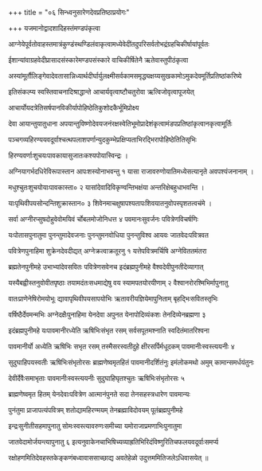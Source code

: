 +++
title = "०६ सिन्ध्वनुसारेणदेवप्रतिष्ठाप्रयोगः"

+++
यजमानोद्वादशादिहस्तंमण्डपंकृत्वा

आग्नेयेपूर्वतोवाहस्तमात्रंकुण्डंस्थण्डिलंवाकृत्वामध्येवेदींतदुपरिसर्वतोभद्रंग्रहचिकीर्षायांपूर्वतः

ईशान्यांवाग्रहवेदीप्रासादसंस्कारेमण्डपसंस्कारे वाचिकीर्षितेनै ऋतेवास्तुपीठंकृत्वा

अस्यांमूर्तौलिङ्गेवादेवतासान्निध्यार्थदीर्घार्युलक्ष्मीसर्वकामसमृद्ध्यक्षय्यसुखकामोऽमुकदेवमूर्तिप्रतिष्ठांकरिष्ये

इतिसंकल्प्य स्वस्तिवाचनादिश्राद्धान्ते आचार्यवृत्वाष्टौचतुरोवा ऋत्विजोवृत्वापूजयेत्

आचार्योयदत्रेतिसर्षपानविकीर्यापोहिष्ठेतिकुशोदकैर्भूमिप्रोक्ष्य

देवा आयान्तुयातुधाना अपयान्तुविष्णोदेवयजनंरक्षस्वेतिभूमोप्रादेशंकृत्वामंडपप्रतिष्ठांकृत्वानकृत्वामूर्तिः

पञ्चगव्यहिरण्ययवदूर्वाश्चत्थपलाशपर्णान्युदकुम्भेप्रक्षिप्यताभिरद्भिरापोहिष्ठेतितिसृभिः

हिरण्यवर्णाःशुचयःपावकायासुजातःकश्यपोयास्विन्द्रः ।

अग्नियागर्भदधिरेविरूपास्तान आपःशस्योनाभवन्तु १ यासा राजावरुणोयातिमध्येसत्यानृते अवपश्यंजनानाम् ।

मधुश्चुतःशुचयोयाःपावकास्ता० २ यासांदेवादिविकृण्वन्तिभक्षंया अन्तरिक्षेबहुधाभवन्ति ।

याःपृथिवीपयसोन्दन्तिशुक्रास्तान० ३ शिवेनमाचक्षुषापश्यतापःशिवयातनुवोपस्पृशतत्वचंमे ।

सर्वा अग्नीरप्सुषदोहुवेवोमयिवं र्चोबलमोजोनिधत्त ४ पवमानःसुवर्जनः पवित्रेणविचर्षणिः

यःपोतासपुनातुमा पुनन्तुमादेवजनाः पुनन्तुमनवोधिया पुनन्तुविश्व आयवः जातवेदःपवित्रवत

पवित्रेणपुनाहिमा शुक्रेनदेवदीद्यत् अग्नेक्रत्वाक्रतूरनु १ यत्तेपवित्रमर्चिषि अग्नेविततमंतरा

ब्रह्मतेनपुनीमहे उभाभ्यांदेवसवितः पवित्रेणसवेनच इदंब्रह्मपुनीमहे वैश्वदेवीपुनतीदेव्यागात्

यस्यैबह्वीस्तनुवोवीतपृष्ठाः तयामदंतःसधमाद्येषु वय स्यामपतयोरयीणाम् २ वैश्वानरोरश्मिभिर्मापुनातु

वातःप्राणेनेषिरोमयोभूः द्यावापृथिवीपयसापयोभिः ऋतावरीयज्ञियेमापुनिताम् बृहद्भिःसवितस्तृभिः

वर्षिष्ठैर्देवमन्मभिः अग्नेदक्षैःपुनाहिमा येनदेवा अपुनत येनापोदिव्यंकशः तेनदिव्येनब्रह्मणा ३

इदंब्रह्मपुनीमहे यःपावमानीरध्येति ऋषिभिःसंभृत रसम् सर्वसपूतमश्नाति स्वदितंमातरिश्वना

पावमानीर्यो अध्येति ऋषिभिः सभृत रसम् तस्मैसरस्वतीदुहे क्षीरसर्पिर्मधूदकम् पावमानीःस्वस्त्ययनीः ४

सुदुघाहिपयस्वतीः ऋषिभिःसंभृतोरसः ब्राह्मणेष्वमृतहितं पावमानीदर्शितंनुः इमंलोकमथो अमुम् कामान्समर्धयंतुनः

देवीर्देवैःसमाभृताः पावमानीःस्वस्त्ययनीः सुदुघाहिघृतश्चुतः ऋषिभिःसंभृतोरसः ५

ब्राह्मणेष्वमृत हितम् येनदेवाःपवित्रेण आत्मानंपुनते सदा तेनसहस्त्रधारेण पावमान्यः

पुनंतुमा प्राजापत्यंपवित्रम् शतोद्यामहिरण्मयम् तेनब्रह्माविदोवयम् पूतंब्रह्मपुनीमहे

इन्द्रःसुनीतीसहमापुनातु सोमःस्वस्त्यावरुणःसमीच्या यमोराजाप्रमणाभिःपुनातुमा

जातवेदामोर्जयन्त्यापुनातु ६ इत्यनुवाकेनचाभिषिच्यव्याह्रतिभिरिदंविष्णुरितिचफलयवदूर्वाःसमर्प्य

रक्षोहणमितिदेवहस्तकेङ्कणंबध्वावाससाच्छाद्य अवतेहेळो उदुत्तममितिजलेऽधिवासयेत् ॥
